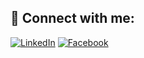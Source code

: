 ## 📢 Connect with me:

[![LinkedIn](https://img.shields.io/badge/LinkedIn-blue?logo=linkedin&logoColor=white&style=for-the-badge)](https://www.linkedin.com/in/Reda-AOUJIL/)
[![Facebook](https://img.shields.io/badge/Facebook-blue?logo=facebook&logoColor=white&style=for-the-badge)](https://www.facebook.com/Reda-Ojil/)
